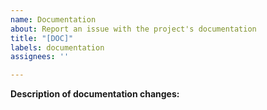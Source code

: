 ```yaml
---
name: Documentation
about: Report an issue with the project's documentation
title: "[DOC]"
labels: documentation
assignees: ''

---
```


**Description of documentation changes:**
